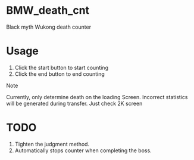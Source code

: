 # BMW_death_cnt
Black myth Wukong death counter

# Usage
1. Click the start button to start counting 
2. Click the end button to end counting 

> [!NOTE]
> Currently, only determine death on the loading Screen. Incorrect statistics will be generated during transfer.
> Just check 2K screen

 
# TODO

1. Tighten the judgment method.
2. Automatically stops counter when completing the boss.




